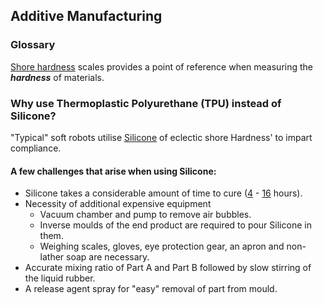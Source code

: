 ## Additive Manufacturing 

### Glossary

[Shore hardness](https://www.smooth-on.com/page/durometer-shore-hardness-scale/) scales provides a point of reference when measuring the ***hardness*** of materials. 

### Why use Thermoplastic Polyurethane (TPU) instead of Silicone?

"Typical" soft robots utilise [Silicone](https://www.smooth-on.com/products/ecoflex-00-30/) of eclectic shore Hardness' to impart compliance. 

#### A few challenges that arise when using Silicone:

- Silicone takes a considerable amount of time to cure ([4](https://www.smooth-on.com/products/ecoflex-00-30/) - [16](https://www.smooth-on.com/products/dragon-skin-30/) hours). 
- Necessity of additional expensive equipment
    - Vacuum chamber and pump to remove air bubbles.
    - Inverse moulds of the end product are required to pour Silicone in them.
    - Weighing scales, gloves, eye protection gear, an apron and non-lather soap are necessary. 
- Accurate mixing ratio of Part A and Part B followed by slow stirring of the liquid rubber.
- A release agent spray for "easy" removal of part from mould.
